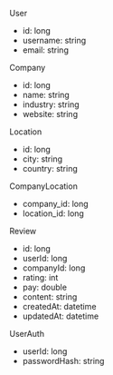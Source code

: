 User
- id: long
- username: string
- email: string

Company
- id: long
- name: string
- industry: string
- website: string

Location
- id: long
- city: string
- country: string

CompanyLocation
- company_id: long
- location_id: long

Review
- id: long
- userId: long
- companyId: long
- rating: int
- pay: double
- content: string
- createdAt: datetime
- updatedAt: datetime

UserAuth
- userId: long
- passwordHash: string

